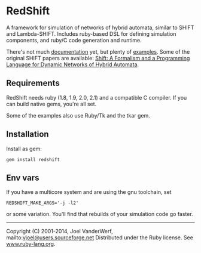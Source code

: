 # RedShift #

A framework for simulation of networks of hybrid automata, similar to SHIFT and Lambda-SHIFT. Includes ruby-based DSL for defining simulation components, and ruby/C code generation and runtime.

There's not much [documentation](doc) yet, but plenty of [examples](examples). Some of the original SHIFT papers are available: [Shift: A Formalism and a Programming Language for Dynamic Networks of Hybrid Automata]( http://citeseerx.ist.psu.edu/viewdoc/download?doi=10.1.1.32.5913&rep=rep1&type=pdf).

## Requirements ##

RedShift needs ruby (1.8, 1.9, 2.0, 2.1) and a compatible C compiler. If you can build native gems, you're all set.

Some of the examples also use Ruby/Tk and the tkar gem.

## Installation ##

Install as gem:

    gem install redshift

## Env vars ##

If you have a multicore system and are using the gnu toolchain, set

    REDSHIFT_MAKE_ARGS='-j -l2'

or some variation. You'll find that rebuilds of your simulation code go faster.

----

Copyright (C) 2001-2014, Joel VanderWerf, mailto:vjoel@users.sourceforge.net
Distributed under the Ruby license. See www.ruby-lang.org.

